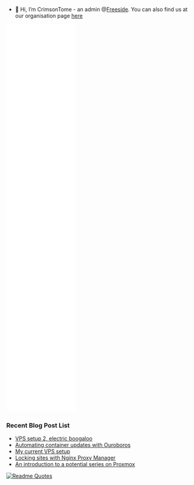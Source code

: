 <!--![Anurag's GitHub stats](https://github-readme-stats.vercel.app/api?username=crimsontome&show_icons=true&theme=dark)-->
- 👋 Hi, I’m CrimsonTome - an admin @[Freeside](https://freeside.co.uk). You can also find us at our organisation page [here](https://github.com/freesidehull)

![Metrics](/github-metrics.svg)
<!--!### Current Projects
- Personal Blog - (<https://github.com/CrimsonTome/crimsontome-blog>)
  - ![](https://img.shields.io/github/last-commit/crimsontome/crimsontome-blog?color=green)
  - ![](https://img.shields.io/github/languages/code-size/crimsontome/crimsontome-blog)
-->

### Recent Blog Post List

<!-- BLOG-POST-LIST:START -->
- [VPS setup 2, electric boogaloo](https://blog.crimsontome.com/posts/VPS-setup-2-electric-boogaloo/)
- [Automating container updates with Ouroboros](https://blog.crimsontome.com/posts/automating-container-updates-with-ouroboros/)
- [My current VPS setup](https://blog.crimsontome.com/posts/my-current-vps-setup/)
- [Locking sites with Nginx Proxy Manager](https://blog.crimsontome.com/posts/locking-sites-with-nginx-proxy-manager/)
- [An introduction to a potential series on Proxmox](https://blog.crimsontome.com/posts/PVE/)
<!-- BLOG-POST-LIST:END -->

[![Readme Quotes](https://quotes-github-readme.vercel.app/api?type=horizontal&theme=dark)](https://github.com/piyushsuthar/github-readme-quotes)
<br>
